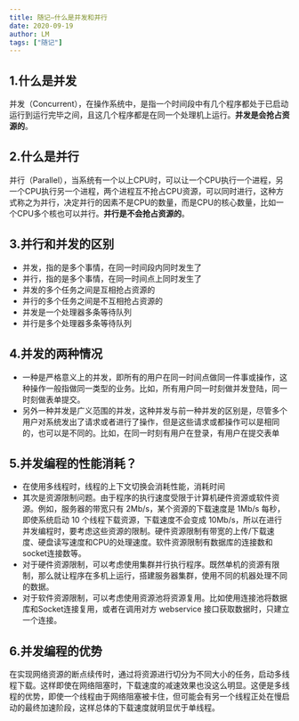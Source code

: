 ```yaml
---
title: 随记—什么是并发和并行
date: 2020-09-19
author: LM
tags: ["随记"]
---
```


## 1.什么是并发

并发（Concurrent），在操作系统中，是指一个时间段中有几个程序都处于已启动运行到运行完毕之间，且这几个程序都是在同一个处理机上运行。**并发是会抢占资源的**。

## 2.什么是并行

并行（Parallel），当系统有一个以上CPU时，可以让一个CPU执行一个进程，另一个CPU执行另一个进程，两个进程互不抢占CPU资源，可以同时进行，这种方式称之为并行，决定并行的因素不是CPU的数量，而是CPU的核心数量，比如一个CPU多个核也可以并行。**并行是不会抢占资源的**。

## 3.并行和并发的区别

- 并发，指的是多个事情，在同一时间段内同时发生了
- 并行，指的是多个事情，在同一时间点上同时发生了
- 并发的多个任务之间是互相抢占资源的
- 并行的多个任务之间是不互相抢占资源的
- 并发是一个处理器多条等待队列
- 并行是多个处理器多条等待队列

## 4.并发的两种情况

- 一种是严格意义上的并发，即所有的用户在同一时间点做同一件事或操作，这种操作一般指做同一类型的业务。比如，所有用户同一时刻做并发登陆，同一时刻做表单提交。
- 另外一种并发是广义范围的并发，这种并发与前一种并发的区别是，尽管多个用户对系统发出了请求或者进行了操作，但是这些请求或都操作可以是相同的，也可以是不同的。比如，在同一时刻有用户在登录，有用户在提交表单

## 5.并发编程的性能消耗？

- 在使用多线程时，线程的上下文切换会消耗性能，消耗时间
- 其次是资源限制问题。由于程序的执行速度受限于计算机硬件资源或软件资源。例如，服务器的带宽只有 2Mb/s，某个资源的下载速度是 1Mb/s 每秒，即使系统启动 10 个线程下载资源，下载速度不会变成 10Mb/s，所以在进行并发编程时，要考虑这些资源的限制。硬件资源限制有带宽的上传/下载速度、硬盘读写速度和CPU的处理速度。软件资源限制有数据库的连接数和socket连接数等。
- 对于硬件资源限制，可以考虑使用集群并行执行程序。既然单机的资源有限制，那么就让程序在多机上运行，搭建服务器集群，使用不同的机器处理不同的数据。
- 对于软件资源限制，可以考虑使用资源池将资源复用。比如使用连接池将数据库和Socket连接复用，或者在调用对方 webservice 接口获取数据时，只建立一个连接。

## 6.并发编程的优势

在实现网络资源的断点续传时，通过将资源进行切分为不同大小的任务，启动多线程下载。这样即使在网络阻塞时，下载速度的减速效果也没这么明显。这便是多线程的优势，即使一个线程由于网络阻塞被卡住，但可能会有另一个线程正处在慢启动的最终加速阶段，这样总体的下载速度就明显优于单线程。
